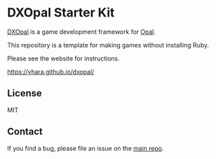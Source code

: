 # DXOpal Starter Kit

[DXOpal](https://github.com/yhara/dxopal) is a game development framework
for [Opal](http://opalrb.org/).

This repository is a template for making games without installing Ruby.

Please see the website for instructions.

https://yhara.github.io/dxopal/

## License

MIT

## Contact

If you find a bug, please file an issue on the [main repo](https://github.com/yhara/dxopal/issues).
